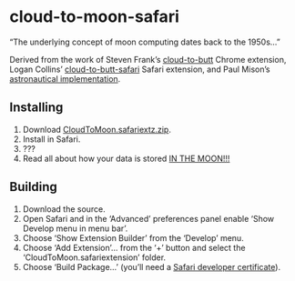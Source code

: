 # cloud-to-moon-safari

“The underlying concept of moon computing dates back to the 1950s…”

Derived from the work of Steven Frank’s [cloud-to-butt](https://github.com/panicsteve/cloud-to-butt) Chrome extension, Logan Collins’ [cloud-to-butt-safari](https://github.com/logancollins/cloud-to-butt-safari) Safari extension, and Paul Mison’s [astronautical implementation](https://github.com/blech/cloud-to-moon).


## Installing

1. Download [CloudToMoon.safariextz.zip](https://github.com/everycopy/cloud-to-moon-safari/blob/master/CloudToMoon.safariextz.zip?raw=true).
2. Install in Safari.
3. ???
4. Read all about how your data is stored [IN THE MOON!!!](http://en.wikipedia.org/wiki/Cloud_computing)


## Building

1. Download the source.
2. Open Safari and in the ‘Advanced’ preferences panel enable ‘Show Develop menu in menu bar’.
3. Choose ‘Show Extension Builder’ from the ‘Develop’ menu.
4. Choose ‘Add Extension’… from the ‘+’ button and select the ‘CloudToMoon.safariextension’ folder.
5. Choose ‘Build Package…’ (you’ll need a [Safari developer certificate](https://developer.apple.com/certificates/index.action#safarilist)).
